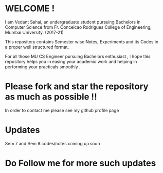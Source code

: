 # WELCOME !

I am Vedant Sahai, an undergraduate student pursuing Bachelors in Computer Science from Fr. Conceicao Rodrigues College of Engineering, Mumbai University. (2017-21)

This repository contains Semester wise Notes, Experiments and its Codes in a proper well structured format.

For all those  MU CS Engineer pursuing Bachelors enthusiast , I hope this repository helps you in easing your academic work and helping in performing your practicals smoothly .

# Please fork and star the repository as much as possible !!

In order to contact me please see my github profile page

# Updates

Sem 7 and Sem 8 codes/notes coming up soon 

# Do Follow me for more such updates
